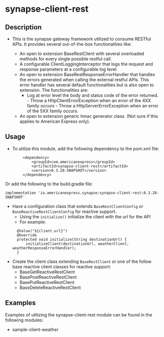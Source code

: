# synapse-client-rest

## Description
- This is the synapse gateway framework utilized to consume RESTful APIs. It provides several out-of-the-box
  functionalities like:

    - An open to extension BaseRestClient with several overloaded methods for every single possible restful call.
    - A configurable ClientLoggingInterceptor that logs the request and response parameters at a configurable log level.
    - An open to extension BaseRestResponseErrorHandler that handles the errors generated when calling the external
      restful APIs. This error handler has several default functionalities but is also open to extension. The
      functionalities are:
        - Log at error level the body and status code of the error returned. - Throw a HttpClientErrorException when an
          error of the 4XX family occurs - Throw a HttpServerErrorException when an error of the 5XX family occurs.
    - An open to extension generic hmac generator class. (Not sure if this applies to American Express only).

## Usage
- To utilize this module, add the following dependency to the pom.xml file:
```
        <dependency>
            <groupId>com.americanexpress</groupId>
            <artifactId>synapse-client-rest</artifactId>
            <version>0.3.28-SNAPSHOT</version>
        </dependency>
```
Or add the following to the build.gradle file:
```
implementation 'io.americanexpress.synapse:synapse-client-rest:0.3.28-SNAPSHOT'
```

- Have a configuration class that extends `BaseRestClientConfig` or `BaseReactiveRestClientConfig` for reactive support.
  - Using the `initialize()` initialize the client with the url for the API
  - For example: 
  ```
    @Value("${client.url}")
    @Override
    protected void initialize(String destinationUrl) {
        initializeClient(destinationUrl, weatherClient, weatherResponseErrorHandler);
    }
  ```
- Create the client class extending `BaseRestClient` or one of the follow base reactive client classes for reactive support:
  - BaseGetReactiveRestClient
  - BasePostReactiveRestClient
  - BasePutReactiveRestClient
  - BaseDeleteReactiveRestClient

## Examples
Examples of utilizing the synapse-client-rest module can be found in the following modules:
- sample-client-weather
